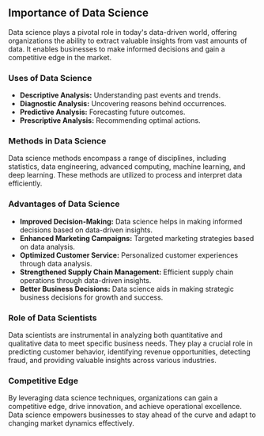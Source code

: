 ## Importance of Data Science

Data science plays a pivotal role in today's data-driven world, offering organizations the ability to extract valuable insights from vast amounts of data. It enables businesses to make informed decisions and gain a competitive edge in the market.

### Uses of Data Science

- **Descriptive Analysis:** Understanding past events and trends.
- **Diagnostic Analysis:** Uncovering reasons behind occurrences.
- **Predictive Analysis:** Forecasting future outcomes.
- **Prescriptive Analysis:** Recommending optimal actions.

### Methods in Data Science

Data science methods encompass a range of disciplines, including statistics, data engineering, advanced computing, machine learning, and deep learning. These methods are utilized to process and interpret data efficiently.

### Advantages of Data Science

- **Improved Decision-Making:** Data science helps in making informed decisions based on data-driven insights.
- **Enhanced Marketing Campaigns:** Targeted marketing strategies based on data analysis.
- **Optimized Customer Service:** Personalized customer experiences through data analysis.
- **Strengthened Supply Chain Management:** Efficient supply chain operations through data-driven insights.
- **Better Business Decisions:** Data science aids in making strategic business decisions for growth and success.

### Role of Data Scientists

Data scientists are instrumental in analyzing both quantitative and qualitative data to meet specific business needs. They play a crucial role in predicting customer behavior, identifying revenue opportunities, detecting fraud, and providing valuable insights across various industries.

### Competitive Edge

By leveraging data science techniques, organizations can gain a competitive edge, drive innovation, and achieve operational excellence. Data science empowers businesses to stay ahead of the curve and adapt to changing market dynamics effectively.
